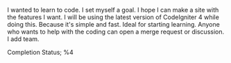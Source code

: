 I wanted to learn to code. I set myself a goal. I hope I can make a site with the features I want. I will be using the latest version of CodeIgniter 4 while doing this. Because it's simple and fast. Ideal for starting learning.
Anyone who wants to help with the coding can open a merge request or discussion. I add team.

Completion Status; %4